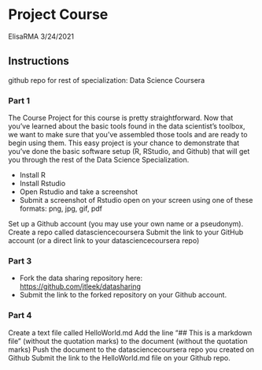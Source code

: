 Project Course
================
ElisaRMA
3/24/2021

## Instructions

github repo for rest of specialization: Data Science Coursera

### Part 1

The Course Project for this course is pretty straightforward. Now that
you’ve learned about the basic tools found in the data scientist’s
toolbox, we want to make sure that you’ve assembled those tools and are
ready to begin using them. This easy project is your chance to
demonstrate that you’ve done the basic software setup (R, RStudio, and
Github) that will get you through the rest of the Data Science
Specialization.

-   Install R
-   Install Rstudio
-   Open Rstudio and take a screenshot
-   Submit a screenshot of Rstudio open on your screen using one of
    these formats: png, jpg, gif, pdf

Set up a Github account (you may use your own name or a pseudonym).
Create a repo called datasciencecoursera Submit the link to your GitHub
account (or a direct link to your datasciencecoursera repo)

### Part 3

-   Fork the data sharing repository here:
    <https://github.com/jtleek/datasharing>
-   Submit the link to the forked repository on your Github account.

### Part 4

Create a text file called HelloWorld.md Add the line “\#\# This is a
markdown file” (without the quotation marks) to the document (without
the quotation marks) Push the document to the datasciencecoursera repo
you created on Github Submit the link to the HelloWorld.md file on your
Github repo.
